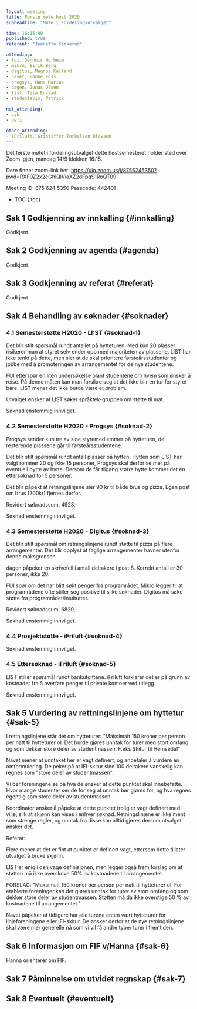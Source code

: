 ```yaml
---
layout: meeting
title: Første møte høst 2020
subheadline: "Møte i Fordelingsutvalget"

time: 16:15:00
published: true
referent: "Jeanette Kirkerud"

attending:
- fui, Dennnis Norheim
- mikro, Eirik Berg
- digitus, Magnus Kalland
- navet, Hanne Foss
- progsys, Hans Marius
- dagen, Jonas Olsen
- list, Tita Enstad
- studentavis, Patrick

not_attending:
- cyb
- defi

other_attending:
- iFriluft, Kristiffer Torkelsen Olavsen
---
```


Det første møtet i fordelingsutvalget dette høstsemesteret holder sted over Zoom igjen, mandag 14/9 klokken 16:15.

Dere finner zoom-link her:
https://uio.zoom.us/j/8756245350?pwd=RXF0Z2x2eGhlQlViaXZ2dFpqS1RoQT09

Meeting ID: 875 624 5350
Passcode: 442401


* TOC
{:toc}

## Sak 1 Godkjenning av innkalling {#innkalling}

Godkjent.

## Sak 2 Godkjenning av agenda {#agenda}

Godkjent.

## Sak 3 Godkjenning av referat {#referat}

Godkjent.

## Sak 4 Behandling av søknader {#soknader}

### 4.1 Semesterstøtte H2020 - LI:ST {#soknad-1}
Det blir stilt spørsmål rundt antallet på hytteturen. Med kun 20 plasser risikerer man at styret selv ender opp med majoriteten av plassene. LIST har ikke tenkt på dette, men sier at de skal prioritere førsteårsstudenter og jobbe med å promoteringen av arrangementet for de nye studentene.

FUI etterspør en liten undersøkelse blant studentene om hvem som ønsker å reise. På denne måten kan man forsikre seg at det ikke blir en tur for styret bare. LIST mener det ikke burde være et problem.

Utvalget ønsker at LIST søker språktek-gruppen om støtte til mat.

Søknad enstemmig innvilget.

### 4.2 Semesterstøtte H2020 - Progsys {#soknad-2}
Progsys sender kun tre av sine styremedlemmer på hyttetuen, de resterende plassene går til førsteårsstudentene.

Det blir stilt spørsmål rundt antall plasser på hytten. Hytten som LIST har valgt rommer 20 og ikke 15 personer, Progsys skal derfor se mer på eventuell bytte av hytte. Dersom de får tilgang større hytte kommer det en ettersøknad for 5 personer.

Det blir påpekt at retningslinjene sier 90 kr til både brus og pizza. Egen post om brus (200kr) fjernes derfor.

Revidert søknadssum: 4923,-

Søknad enstemmig innvilget.

### 4.3 Semesterstøtte H2020 - Digitus {#soknad-3}
Det blir stilt spørsmål om retningslinjene rundt støtte til pizza på flere arrangementer. Det blir opplyst at faglige arrangementer havner utenfor denne maksgrensen.

dagen påpeker en skrivefeil i antall deltakere i post 8. Korrekt antall er 30 personer, ikke 20.

FUI spør om det har blitt søkt penger fra programrådet. Mikro legger til at programrådene ofte stiller seg positive til slike søknader. Digitus må søke støtte fra programrådet/instituttet.

Revidert søknadssum: 6829,-

Søknad enstemmig innvilget.

### 4.4 Prosjektstøtte - iFriluft {#soknad-4}
Søknad enstemmig innvilget.

### 4.5 Ettersøknad - iFriluft {#soknad-5}
LIST stiller spørsmål rundt bankutgiftene. iFriluft forklarer det er på grunn av kostnader fra å overføre penger til private kontoer ved utlegg.

Søknad enstemmig innvilget.

## Sak 5 Vurdering av rettningslinjene om hyttetur {#sak-5}
I rettningslinjene står det om hytteturer:
"Maksimalt 150 kroner per person per natt til hytteturer ol. Det burde gjøres unntak for turer med stort omfang og som dekker store deler av studentmassen. F.eks Skitur til Hemsedal"

Navet mener at unntaket her er vagt definert, og anbefaler å vurdere en omformulering.
De peker på at IFI-skitur sine 100 deltakere vanskelig kan regnes som "store deler av studentmassen".

Vi ber foreningene se på hva de ønsker at dette punktet skal innebefatte.
Hvor mange studenter ser de for seg at unntak bør gjøres for, og hva regnes egentlig som
store deler av studentmassen.

Koordinator ønsker å påpeke at dette punktet trolig er vagt definert med vilje,
slik at skjønn kan vises i enhver søknad. Retningslinjene er ikke ment som strenge regler,
og unntak fra disse kan alltid gjøres dersom utvalget ønsker det.


Referat:

Flere mener at det er fint at punktet er definert vagt, ettersom dette tillater utvalget å bruke skjønn.

LIST er enig i den vage definisjonen, men legger også frem forslag om at støtten må ikke overskrive 50% av kostnadene til arrangementet.

FORSLAG: "Maksimalt 150 kroner per person per natt til hytteturer ol. For etablerte foreninger kan det gjøres unntak for turer av stort omfang og som dekker store deler av studentmassen. Støtten må da ikke overstige 50 % av kostnadene til arrangementet."

Navet påpeker at tidligere har alle turene enten vært hytteturer for linjeforeningene eller IFI-skitur. De ønsker derfor at de nye retningslinjene skal være mer generelle nå som vi vil få andre typer turer i fremtiden.

## Sak 6 Informasjon om FIF v/Hanna {#sak-6}
Hanna orienterer om FIF.

## Sak 7 Påminnelse om utvidet regnskap {#sak-7}

## Sak 8 Eventuelt {#eventuelt}
